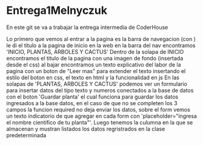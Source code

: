 # Entrega1Melnyczuk
En este git se va a trabajar la entrega intermedia de CoderHouse

Lo primero que vemos al entrar a la pagina es la barra de navegacion (con <title> {% block tittle %} 'titulo'{% endblock %}</title>) le di el titulo a la pagina de inicio en la web
en la barra del nav encontramos 'INICIO, PLANTAS, ARBOLES Y CACTUS'
  Dentro de la solapa de INICIO encontramos el titulo de la pagina con una imagen de fondo (insertada desde el css) al bajar encontramos un texto explicativo del
labor de la pagina con un boton de "Leer mas" para extender el texto insertando el estilo del boton en css, el texto en html y la funcionalidad en js
  En las solapas de 'PLANTAS, ARBOLES Y CACTUS' podemos ver un formulario para insertar datos del tipo texto y numeros conectados a la base de datos con el boton 'Guardar planta'
el cual funciona para guardar los datos ingresados a la base datos, en el caso de que no se completen los 3 campos la funcion required no deja enviar los datos, sobre el
form vemos un texto indicatorio de que agregar en cada form con 'placeholder="ingresa el nombre cientifico de tu planta"'.
Luego tenemos la culumna en la que se almacenan y mustran listados los datos regristrados en la clase predeterminada 


